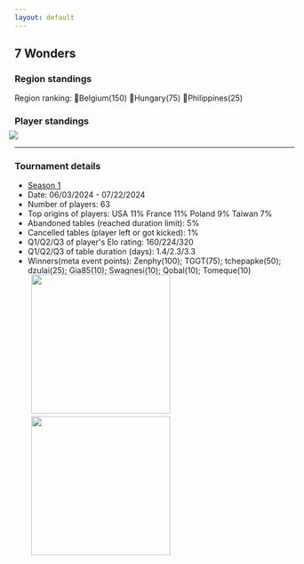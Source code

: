 ```yaml
---
layout: default
---
```


## 7 Wonders

### Region standings
Region ranking: 🥇Belgium(150) 🥈Hungary(75) 🥉Philippines(25)


### Player standings
<div>
	<img src="/wpoc/assets/images/7WondersRanking.png" style="display: block; margin-left: -10px; margin-bottom: 10px; margin-top: -10px"/>
</div>

---

### Tournament details


- [Season 1](https://boardgamearena.com/tournament?id=293251)
- Date: 06/03/2024 - 07/22/2024
- Number of players: 63
- Top origins of players: USA 11% France 11% Poland 9% Taiwan 7% 
- Abandoned tables (reached duration limit): 5%
- Cancelled tables (player left or got kicked): 1%
- Q1/Q2/Q3 of player's Elo rating: 160/224/320
- Q1/Q2/Q3 of table duration (days): 1.4/2.3/3.3
- Winners(meta event points): Zenphy(100); TGGT(75); tchepapke(50); dzulai(25); Gia85(10); Swagnesi(10); Qobal(10); Tomeque(10)

<div>
 <img src="/wpoc/assets/images/tournament/t_7 Wonders_Elo_20240722103928.png" width="250" style="display: block; margin-left: 30px; margin-bottom: 5px; margin-top:-15px"/>
</div>
<div>
 <img src="/wpoc/assets/images/tournament/t_7 Wonders_Duration_20240722110355.png" width="250" style="display: block; margin-left: 30px; margin-bottom: 5px;"/>
</div>






>>

